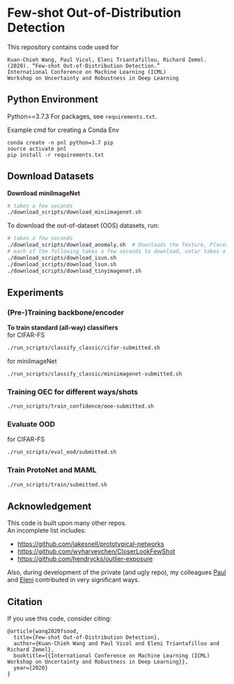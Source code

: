 # Few-shot Out-of-Distribution Detection
This repository contains code used for 
```
Kuan-Chieh Wang, Paul Vicol, Eleni Triantafillou, Richard Zemel. 
(2020). “Few-shot Out-of-Distribution Detection.” 
International Conference on Machine Learning (ICML) 
Workshop on Uncertainty and Robustness in Deep Learning
```


## Python Environment

Python==3.7.3
For packages, see `requirements.txt`.

Example cmd for creating a Conda Env
```
conda create -n pnl python=3.7 pip
source activate pnl
pip install -r requirements.txt
```


## Download Datasets

**Download miniImageNet**
```bash
# takes a few seconds
./download_scripts/download_miniimagenet.sh
```


To download the out-of-dataset (OOS) datasets, run:
```bash
# takes a few seconds
./download_scripts/download_anomaly.sh  # Downloads the Texture, Places, and notMNIST datasets
# each of the following takes a few seconds to download, untar takes a few minutes
./download_scripts/download_isun.sh
./download_scripts/download_lsun.sh
./download_scripts/download_tinyimagenet.sh
```


## Experiments

### (Pre-)Training backbone/encoder

**To train standard (all-way) classifiers**  
for CIFAR-FS
```bash
./run_scripts/classify_classic/cifar-submitted.sh
```
for miniImageNet
```bash
./run_scripts/classify_classic/miniimagenet-submitted.sh
```

### Training OEC for different ways/shots  
```bash
./run_scripts/train_confidence/ooe-submitted.sh
```


### Evaluate OOD   
for CIFAR-FS
```bash
./run_scripts/eval_ood/submitted.sh
```


### Train ProtoNet and MAML 
```bash
./run_scripts/train/submitted.sh
```


## Acknowledgement
This code is built upon many other repos.   
An incomplete list includes:
* https://github.com/jakesnell/prototypical-networks
* https://github.com/wyharveychen/CloserLookFewShot
* https://github.com/hendrycks/outlier-exposure

Also, during development of the private (and ugly repo), my colleagues [Paul](https://github.com/asteroidhouse) and [Eleni](https://github.com/eleniTriantafillou) contributed in very significant ways.

## Citation

If you use this code, consider citing:

```
@article{wang2020fsood,
  title={Few-shot Out-of-Distribution Detection},
  author={Kuan-Chieh Wang and Paul Vicol and Eleni Triantafillou and Richard Zemel},
  booktitle={{International Conference on Machine Learning (ICML) Workshop on Uncertainty and Robustness in Deep Learning}},
  year={2020}
}
```
